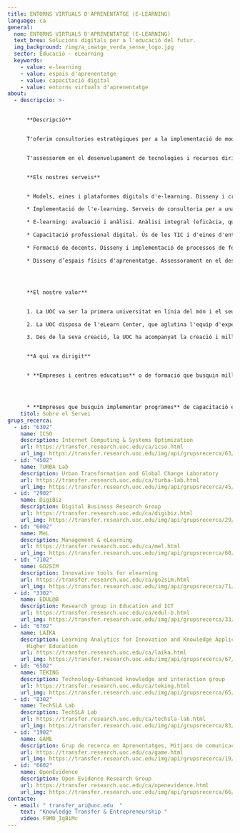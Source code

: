 ```yaml
---
title: ENTORNS VIRTUALS D'APRENENTATGE (E-LEARNING)
language: ca
general:
  nom: ENTORNS VIRTUALS D'APRENENTATGE (E-LEARNING)
  text_breu: Solucions digitals per a l'educació del futur.
  img_background: /img/a_imatge_verda_sense_logo.jpg
  sector: Educació - eLearning
  keywords:
    - value: e-learning
    - value: espais d'aprenentatge
    - value: capacitació digital
    - value: entorns virtuals d'aprenentatge
about:
  - descripcio: >-
      

      **Descripció**


      T'oferim consultories estratègiques per a la implementació de models educatius basats en e-learning, així com eines i recursos adaptats a la teva organització per tal de personalitzar l'aprenentatge. 


      T'assessorem en el desenvolupament de tecnologies i recursos dirigits a capacitar el capital humà de la teva organització.


      **Els nostres serveis**


      * Models, eines i plataformes digitals d'e-learning. Disseny i creació de plataformes, simuladors i entorns digitals, així com desenvolupament d'aplicacions i eines per a l'aprenentatge virtual orientats al desenvolupament de programes flexibles, a mida, formals i informals.

      * Implementació de l'e-learning. Serveis de consultoria per a una implementació correcta de programes educatius en línia. Inclouen l'anàlisi de necessitats i competències per desenvolupar, disseny del procés d'aprenentatge, proposta o creació d'eines d'e-learning i espais, estratègia d'incorporació de continguts, i anàlisi de les percepcions i el comportament dels estudiantes en línia per potenciar les experiències immersives i la implicació de l'alumnat. També per a l'aportació de recursos ètics i inclusius que permeten el màxim rendiment de l'aprenentatge virtual. 

      * E-learning: avaluació i anàlisi. Anàlisi integral (eficàcia, qualitat, satisfacció), proposta sobre el procés d'avaluació, anàlisi de l'estratègia de retorn (feedback) personalitzat virtual més eficient a l'estudiantat, analítiques d'aprenentatge i tractament de dades per a la millora educativa.

      * Capacitació professional digital. Ús de les TIC i d'eines d'entorns virtuals d'aprenentatge per al desenvolupament d'habilitats i competències professionals.

      * Formació de docents. Disseny i implementació de processos de formació de docents per a l'ús eficient de les TIC en programes educatius.

      * Disseny d’espais físics d'aprenentatge. Assessorament en el desenvolupament d'espais d'aprenentatge a partir de l'evidència científica i des d'una perspectiva pedagògica.




      **El nostre valor**


      1. La UOC va ser la primera universitat en línia del món i el seu model educatiu i de gestió totalment digital ha estat un dels seus focus de recerca i innovació des de fa més de 30 anys. 

      2. La UOC disposa de l'eLearn Center, que aglutina l'equip d'experts de la UOC en la recerca aplicada i la innovació centrades en l'aprenentatge en línia, i que pel fet de pertànyer a una universitat virtual esdevé també un laboratori d'experimentació en entorns reals.

      3. Des de la seva creació, la UOC ha acompanyat la creació i millora de programes formatius basats en les TIC en un gran nombre d'universitats, empreses i escoles catalanes, espanyoles i internacionals.


      **A qui va dirigit**


      * **Empreses i centres educatius** o de formació que busquin millorar els seus programes formatius i oferir serveis més flexibles i personalitzats.




      * **Empreses que busquin implementar programes** de capacitació en línia per incrementar les competències del seu personal i promoure la retenció del talent.
    titol: Sobre el Servei
grups_recerca:
  - id: "6302"
    name: ICSO
    description: Internet Computing & Systems Optimization
    url: https://transfer.research.uoc.edu/ca/icso.html
    url_img: https://transfer.research.uoc.edu/img/api/grupsrecerca/63/image/1594283737757
  - id: "4502"
    name: TURBA Lab
    description: Urban Transformation and Global Change Laboratory
    url: https://transfer.research.uoc.edu/ca/turba-lab.html
    url_img: https://transfer.research.uoc.edu/img/api/grupsrecerca/45/image/1594289098765
  - id: "2902"
    name: DigiBiz
    description: Digital Business Research Group
    url: https://transfer.research.uoc.edu/ca/digibiz.html
    url_img: https://transfer.research.uoc.edu/img/api/grupsrecerca/29/image/1594030464767
  - id: "6002"
    name: MeL
    description: Management & eLearning
    url: https://transfer.research.uoc.edu/ca/mel.html
    url_img: https://transfer.research.uoc.edu/img/api/grupsrecerca/60/image/1594105989429
  - id: "7102"
    name: GO2SIM
    description: Innovative tools for elearning
    url: https://transfer.research.uoc.edu/ca/go2sim.html
    url_img: https://transfer.research.uoc.edu/img/api/grupsrecerca/71/image/1588436017688
  - id: "3302"
    name: EDUL@B
    description: Research group in Education and ICT
    url: https://transfer.research.uoc.edu/ca/edul-b.html
    url_img: https://transfer.research.uoc.edu/img/api/grupsrecerca/33/image/1594281369927
  - id: "6702"
    name: LAIKA
    description: Learning Analytics for Innovation and Knowledge Application in
      Higher Education
    url: https://transfer.research.uoc.edu/ca/laika.html
    url_img: https://transfer.research.uoc.edu/img/api/grupsrecerca/67/image/1588244712120
  - id: "6502"
    name: TEKING
    description: Technology-Enhanced knowledge and interaction group
    url: https://transfer.research.uoc.edu/ca/teking.html
    url_img: https://transfer.research.uoc.edu/img/api/grupsrecerca/65/image/1594213794207
  - id: "8302"
    name: TechSLA Lab
    description: TechSLA Lab
    url: https://transfer.research.uoc.edu/ca/techsla-lab.html
    url_img: https://transfer.research.uoc.edu/img/api/grupsrecerca/83/image/1594215435054
  - id: "1902"
    name: GAME
    description: Grup de recerca en Aprenentatges, Mitjans de comunicació i Entreteniment
    url: https://transfer.research.uoc.edu/ca/game.html
    url_img: https://transfer.research.uoc.edu/img/api/grupsrecerca/19/image/1591614546348
  - id: "6602"
    name: OpenEvidence
    description: Open Evidence Research Group
    url: https://transfer.research.uoc.edu/ca/openevidence.html
    url_img: https://transfer.research.uoc.edu/img/api/grupsrecerca/66/image/1594111453905
contacte:
  - email: " transfer_ari@uoc.edu  "
    text: "Knowledge Transfer & Entrepreneurship "
    video: F9MD_IgBiMc
---
```

